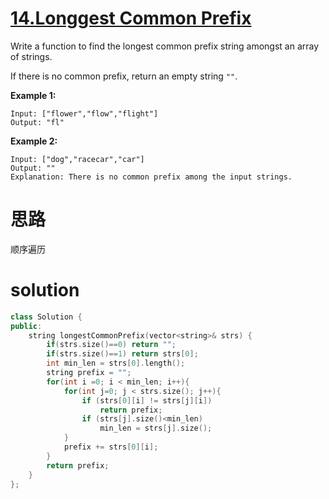 # [14.Longgest Common Prefix](https://leetcode.com/problems/longest-common-prefix/description/)

Write a function to find the longest common prefix string amongst an array of strings.

If there is no common prefix, return an empty string `""`.

**Example 1:**

```
Input: ["flower","flow","flight"]
Output: "fl"
```

**Example 2:**

```
Input: ["dog","racecar","car"]
Output: ""
Explanation: There is no common prefix among the input strings.
```



# 思路

顺序遍历




# solution

```c++
class Solution {
public:
    string longestCommonPrefix(vector<string>& strs) {
        if(strs.size()==0) return "";
        if(strs.size()==1) return strs[0];
        int min_len = strs[0].length();
        string prefix = "";
        for(int i =0; i < min_len; i++){		
        	for(int j=0; j < strs.size(); j++){
        		if (strs[0][i] != strs[j][i])
        			return prefix;
        		if (strs[j].size()<min_len)
					min_len = strs[j].size();       		
			}
			prefix += strs[0][i];
		}
		return prefix;
    }
};
```

